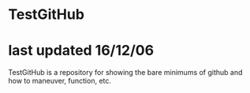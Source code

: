 # TestGitHub
# last updated 16/12/06  

TestGitHub is a repository for showing the bare minimums of github and how to maneuver, function, etc. 

